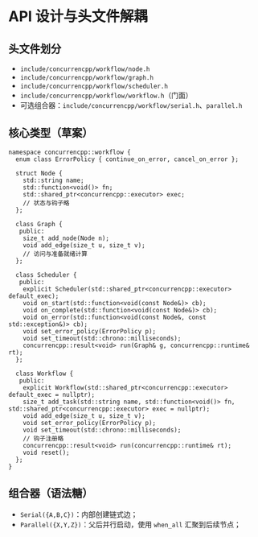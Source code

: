 # API 设计与头文件解耦

## 头文件划分
- `include/concurrencpp/workflow/node.h`
- `include/concurrencpp/workflow/graph.h`
- `include/concurrencpp/workflow/scheduler.h`
- `include/concurrencpp/workflow/workflow.h`（门面）
- 可选组合器：`include/concurrencpp/workflow/serial.h`、`parallel.h`

## 核心类型（草案）
```
namespace concurrencpp::workflow {
  enum class ErrorPolicy { continue_on_error, cancel_on_error };

  struct Node {
    std::string name;
    std::function<void()> fn;
    std::shared_ptr<concurrencpp::executor> exec;
    // 状态与钩子略
  };

  class Graph {
   public:
    size_t add_node(Node n);
    void add_edge(size_t u, size_t v);
    // 访问与准备就绪计算
  };

  class Scheduler {
   public:
    explicit Scheduler(std::shared_ptr<concurrencpp::executor> default_exec);
    void on_start(std::function<void(const Node&)> cb);
    void on_complete(std::function<void(const Node&)> cb);
    void on_error(std::function<void(const Node&, const std::exception&)> cb);
    void set_error_policy(ErrorPolicy p);
    void set_timeout(std::chrono::milliseconds);
    concurrencpp::result<void> run(Graph& g, concurrencpp::runtime& rt);
  };

  class Workflow {
   public:
    explicit Workflow(std::shared_ptr<concurrencpp::executor> default_exec = nullptr);
    size_t add_task(std::string name, std::function<void()> fn, std::shared_ptr<concurrencpp::executor> exec = nullptr);
    void add_edge(size_t u, size_t v);
    void set_error_policy(ErrorPolicy p);
    void set_timeout(std::chrono::milliseconds);
    // 钩子注册略
    concurrencpp::result<void> run(concurrencpp::runtime& rt);
    void reset();
  };
}
```

## 组合器（语法糖）
- `Serial({A,B,C})`：内部创建链式边；
- `Parallel({X,Y,Z})`：父后并行启动，使用 `when_all` 汇聚到后续节点；